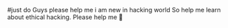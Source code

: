 #just do 
Guys please help me i am new in hacking world 
So help me learn about ethical hacking.
Please help me 🙏

